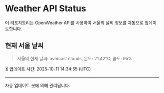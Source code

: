 
# Weather API Status

이 리포지토리는 OpenWeather API를 사용하여 서울의 날씨 정보를 자동으로 업데이트합니다.

## 현재 서울 날씨
> 서울의 현재 날씨: overcast clouds, 온도: 21.42°C, 습도: 95%

⏳ 업데이트 시간: 2025-10-11 14:34:55 (UTC)

---
자동 업데이트 봇에 의해 관리됩니다.
